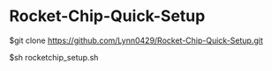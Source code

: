 # Rocket-Chip-Quick-Setup
$git clone https://github.com/Lynn0429/Rocket-Chip-Quick-Setup.git

$sh rocketchip_setup.sh
